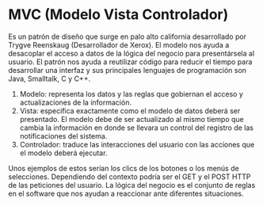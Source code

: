 # MVC (Modelo Vista Controlador) 

Es un patrón de diseño que surge en palo alto california desarrollado por Trygve Reenskaug (Desarrollador de Xerox).
El modelo nos ayuda a desacoplar el acceso a datos de la lógica del negocio para presentársela al usuario. 
El patrón nos ayuda a reutilizar código para reducir el tiempo para desarrollar una interfaz y sus principales lenguajes de programación son Java, Smalltalk, C y C++. 

1. Modelo: representa los datos y las reglas que gobiernan el acceso y actualizaciones de la información. 
1. Vista: especifica exactamente como el modelo de datos deberá ser presentado. El modelo debe de ser actualizado al mismo tiempo que cambia la información en donde se llevara un control del registro de las notificaciones del sistema.
2. Controlador: traduce las interacciones del usuario con las acciones que el modelo deberá ejecutar. 

Unos ejemplos de estos serían los clics de los botones o los menús de selecciones. Dependiendo del contexto podría ser el GET y el POST HTTP de las peticiones del usuario.
La lógica del negocio es el conjunto de reglas en el software que nos ayudan a reaccionar ante diferentes situaciones.

[](i-msdn.sec.s-msft.com/dynimg/IC114765.gif)

